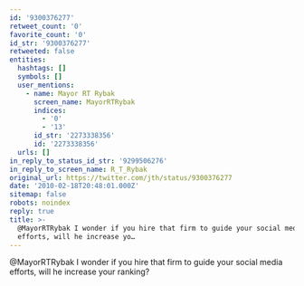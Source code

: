 ```yaml
---
id: '9300376277'
retweet_count: '0'
favorite_count: '0'
id_str: '9300376277'
retweeted: false
entities:
  hashtags: []
  symbols: []
  user_mentions:
    - name: Mayor RT Rybak
      screen_name: MayorRTRybak
      indices:
        - '0'
        - '13'
      id_str: '2273338356'
      id: '2273338356'
  urls: []
in_reply_to_status_id_str: '9299506276'
in_reply_to_screen_name: R_T_Rybak
original_url: https://twitter.com/jth/status/9300376277
date: '2010-02-18T20:48:01.000Z'
sitemap: false
robots: noindex
reply: true
title: >-
  @MayorRTRybak I wonder if you hire that firm to guide your social media
  efforts, will he increase yo…
---
```


@MayorRTRybak I wonder if you hire that firm to guide your social media efforts, will he increase your ranking?